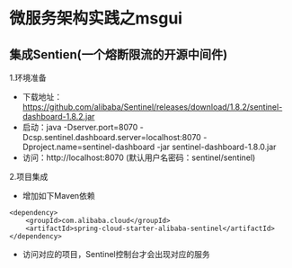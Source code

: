 # 微服务架构实践之msgui
## 集成Sentien(一个熔断限流的开源中间件)
1.环境准备
* 下载地址：https://github.com/alibaba/Sentinel/releases/download/1.8.2/sentinel-dashboard-1.8.2.jar
* 启动：java -Dserver.port=8070 -Dcsp.sentinel.dashboard.server=localhost:8070 -Dproject.name=sentinel-dashboard -jar sentinel-dashboard-1.8.0.jar
* 访问：http://localhost:8070 (默认用户名密码：sentinel/sentinel)

2.项目集成
* 增加如下Maven依赖
```
<dependency>
    <groupId>com.alibaba.cloud</groupId>
    <artifactId>spring-cloud-starter-alibaba-sentinel</artifactId>
</dependency>
```
* 访问对应的项目，Sentinel控制台才会出现对应的服务